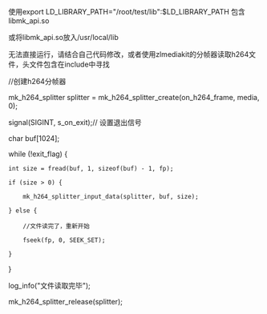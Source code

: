 使用export LD_LIBRARY_PATH="/root/test/lib":$LD_LIBRARY_PATH  包含libmk_api.so

或将libmk_api.so放入/usr/local/lib

无法直接运行，请结合自己代码修改，或者使用zlmediakit的分帧器读取h264文件，头文件包含在include中寻找

//创建h264分帧器

mk_h264_splitter splitter = mk_h264_splitter_create(on_h264_frame, media, 0);

signal(SIGINT, s_on_exit);// 设置退出信号


char buf[1024];

while (!exit_flag) {

    int size = fread(buf, 1, sizeof(buf) - 1, fp);
	
    if (size > 0) {
	
        mk_h264_splitter_input_data(splitter, buf, size);
		
    } else {
	
        //文件读完了，重新开始
		
        fseek(fp, 0, SEEK_SET);
		
    }
	
}


log_info("文件读取完毕");

mk_h264_splitter_release(splitter);
